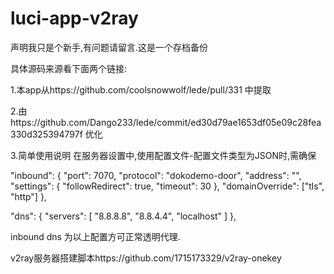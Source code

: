 # luci-app-v2ray

声明我只是个新手,有问题请留言.这是一个存档备份

具体源码来源看下面两个链接:

1.本app从https://github.com/coolsnowwolf/lede/pull/331 中提取

2.由https://github.com/Dango233/lede/commit/ed30d79ae1653df05e09c28fea330d325394797f 优化

3.简单使用说明
在服务器设置中,使用配置文件-配置文件类型为JSON时,需确保

  "inbound": {
    "port": 7070,
    "protocol": "dokodemo-door",
	"address": "",
    "settings": {
		"followRedirect": true,
		"timeout": 30
    },
	"domainOverride": ["tls", "http"]
  },


  "dns": {
    "servers": [
      "8.8.8.8",
      "8.8.4.4",
      "localhost"
    ]
  },
    
inbound  dns 为以上配置方可正常透明代理.


v2ray服务器搭建脚本https://github.com/1715173329/v2ray-onekey
